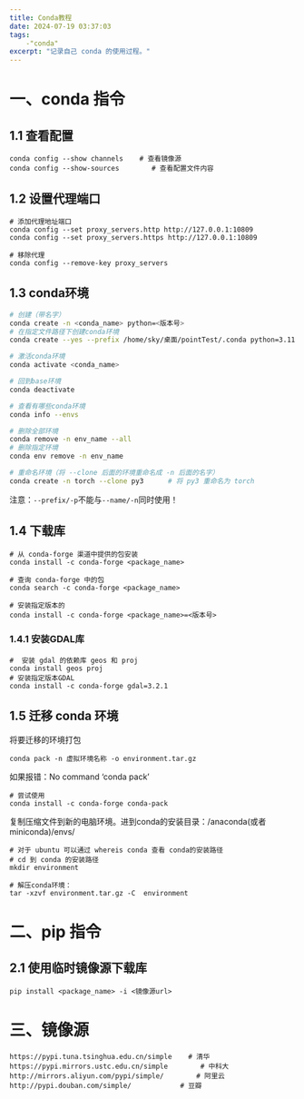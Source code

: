 ```yaml
---
title: Conda教程
date: 2024-07-19 03:37:03
tags:
    -"conda"
excerpt: "记录自己 conda 的使用过程。"
---
```



# 一、conda 指令

## 1.1 查看配置

```shell
conda config --show channels    # 查看镜像源
conda config --show-sources        # 查看配置文件内容
```

## 1.2 设置代理端口

```shell
# 添加代理地址端口
conda config --set proxy_servers.http http://127.0.0.1:10809
conda config --set proxy_servers.https http://127.0.0.1:10809

# 移除代理
conda config --remove-key proxy_servers
```

## 1.3 conda环境

```bash
# 创建（带名字）
conda create -n <conda_name> python=<版本号>
# 在指定文件路径下创建conda环境
conda create --yes --prefix /home/sky/桌面/pointTest/.conda python=3.11

# 激活conda环境
conda activate <conda_name>

# 回到base环境
conda deactivate

# 查看有哪些conda环境
conda info --envs

# 删除全部环境
conda remove -n env_name --all
# 删除指定环境
conda env remove -n env_name

# 重命名环境（将 --clone 后面的环境重命名成 -n 后面的名字）
conda create -n torch --clone py3      # 将 py3 重命名为 torch
```
注意：`--prefix/-p`不能与`--name/-n`同时使用！

## 1.4 下载库

```shell
# 从 conda-forge 渠道中提供的包安装
conda install -c conda-forge <package_name>

# 查询 conda-forge 中的包
conda search -c conda-forge <package_name>

# 安装指定版本的
conda install -c conda-forge <package_name>=<版本号>
```

### 1.4.1 安装GDAL库

```shell
#  安装 gdal 的依赖库 geos 和 proj
conda install geos proj
# 安装指定版本GDAL
conda install -c conda-forge gdal=3.2.1
```

## 1.5 迁移 conda 环境

将要迁移的环境打包

```shell
conda pack -n 虚拟环境名称 -o environment.tar.gz
```

如果报错：No command ‘conda pack’

```shell
# 尝试使用
conda install -c conda-forge conda-pack
```

复制压缩文件到新的电脑环境。进到conda的安装目录：/anaconda(或者miniconda)/envs/

```shell
# 对于 ubuntu 可以通过 whereis conda 查看 conda的安装路径
# cd 到 conda 的安装路径
mkdir environment

# 解压conda环境：
tar -xzvf environment.tar.gz -C  environment
```

# 二、pip 指令

## 2.1 使用临时镜像源下载库

```shell
pip install <package_name> -i <镜像源url>
```

# 三、镜像源

```shell
https://pypi.tuna.tsinghua.edu.cn/simple    # 清华
https://pypi.mirrors.ustc.edu.cn/simple        # 中科大
http://mirrors.aliyun.com/pypi/simple/        # 阿里云
http://pypi.douban.com/simple/            # 豆瓣
```
